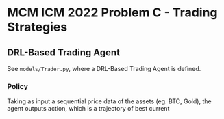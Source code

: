 # MCM ICM 2022 Problem C - Trading Strategies

## DRL-Based Trading Agent

See `models/Trader.py`, where a DRL-Based Trading Agent is defined.

### Policy

Taking as input a sequential price data of the assets (eg. BTC, Gold), the agent outputs action, which is a trajectory of best current 